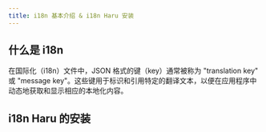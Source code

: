 ```yaml
---
title: i18n 基本介绍 & i18n Haru 安装
---
```



## 什么是 i18n

在国际化（i18n）文件中，JSON 格式的键（key）通常被称为 "translation key" 或 "message key"。这些键用于标识和引用特定的翻译文本，以便在应用程序中动态地获取和显示相应的本地化内容。

## i18n Haru 的安装

